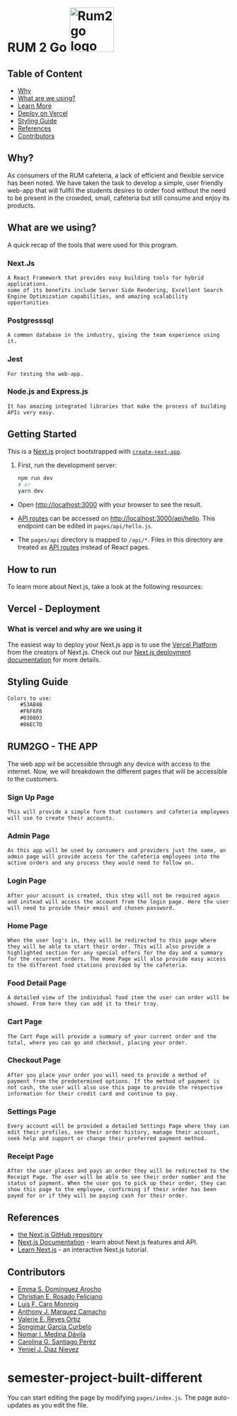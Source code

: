 # RUM 2 Go <img src="server/images/RUM2GO-logo(RMV).png" alt="Rum2go logo" width="100" height="100">
  
## Table of Content
- [Why](#why?)
- [What are we using?](#what-are-we-using)
- [Learn More](#learn-more)
- [Deploy on Vercel](#deploy-on-vercel)
- [Styling Guide](#styling-guide)
- [References](#references)
- [Contributors](#contributors)
## Why?
As consumers of the RUM cafeteria, a lack of efficient and flexible service has been noted. 
We have taken the task to develop a simple, user friendly web-app that will fullfil the students desires to order food without the need to be present in the crowded, small, cafeteria but still consume and enjoy its products.

## What are we using?
A quick recap of the tools that were used for this program. 
### Next.Js
    A React Framework that provides easy building tools for hybrid applications. 
    some of its benefits include Server Side Rendering, Excellent Search Engine Optimization capabilities, and amazing scalability opportunities
### Postgresssql
    A common database in the industry, giving the team experience using it. 
### Jest
    For testing the web-app.
### Node.js and Express.js
    It has amazing integrated libraries that make the process of building APIs very easy.
## Getting Started
This is a [Next.js](https://nextjs.org/) project bootstrapped with [`create-next-app`](https://github.com/vercel/next.js/tree/canary/packages/create-next-app).

1. First, run the development server:

    ```bash
    npm run dev
    # or
    yarn dev
    ```

* Open [http://localhost:3000](http://localhost:3000) with your browser to see the result.

* [API routes](https://nextjs.org/docs/api-routes/introduction) can be accessed on [http://localhost:3000/api/hello](http://localhost:3000/api/hello). This endpoint can be edited in `pages/api/hello.js`.

* The `pages/api` directory is mapped to `/api/*`. Files in this directory are treated as [API routes](https://nextjs.org/docs/api-routes/introduction) instead of React pages.
## How to run
To learn more about Next.js, take a look at the following resources:
## Vercel - Deployment
### What is vercel and why are we using it
The easiest way to deploy your Next.js app is to use the [Vercel Platform](https://vercel.com/new?utm_medium=default-template&filter=next.js&utm_source=create-next-app&utm_campaign=create-next-app-readme) from the creators of Next.js.
Check out our [Next.js deployment documentation](https://nextjs.org/docs/deployment) for more details.
## Styling Guide
```diff
Colors to use: 
    #53AB4B
    #F6F6F6
    #030803
    #86EC7D
```
## RUM2GO - THE APP
The web app wil be accessible through any device with access to the internet. Now, we will breakdown the different pages that will be accessible to the customers. 
### Sign Up Page
    This will provide a simple form that customers and cafeteria employees will use to create their accounts.
### Admin Page
    As this app will be used by consumers and providers just the same, an admin page will provide access for the cafeteria employees into the active orders and any process they would need to follow on. 
### Login Page
    After your account is created, this step will not be required again and instead will access the account from the login page. Here the user will need to provide their email and chosen password. 
### Home Page
    When the user log's in, they will be redirected to this page where they will be able to start their order. This will also provide a highlighted section for any special offers for the day and a summary for the recurrent orders. The Home Page will also provide easy access to the different food stations provided by the cafeteria. 
### Food Detail Page
    A detailed view of the individual food item the user can order will be showed. From here they can add it to their tray.
### Cart Page
    The Cart Page will provide a summary of your current order and the total, where you can go and checkout, placing your order.
### Checkout Page
    After you place your order you will need to provide a method of payment from the predetermined options. If the method of payment is not cash, the user will also use this page to provide the respective information for their credit card and continue to pay.
### Settings Page
    Every account will be provided a detailed Settings Page where they can edit their profiles, see their order history, manage their account, seek help and support or change their preferred payment method. 
### Receipt Page
    After the user places and pays an order they will be redirected to the Receipt Page. The user will be able to see their order number and the status of payment. When the user gos to pick up their order, they can show this page to the employee, confirming if their order has been payed for or if they will be paying cash for their order.
## References
* [the Next.js GitHub repository](https://github.com/vercel/next.js/)
* [Next.js Documentation](https://nextjs.org/docs) - learn about Next.js features and API.
* [Learn Next.js](https://nextjs.org/learn) - an interactive Next.js tutorial.
## Contributors
- [Emma S. Domínguez Arocho](https://github.com/Emma098)
- [Christian E. Rosado Feliciano](https://github.com/christianrosado20)
- [Luis F. Caro Monroig](https://github.com/luiscaro1)
- [Anthony J. Marquez Camacho](https://github.com/anthonyjmc)
- [Valerie E. Reyes Ortiz](https://github.com/valeriereyes5)
- [Songimar García Curbelo](https://github.com/sxngie)
- [Nomar I. Medina Dávila](https://github.com/medinanomar)
- [Carolina G. Santiago Perez](https://github.com/)
- [Yeniel J. Diaz Nievez](https://github.com/YenielDiaz)
# semester-project-built-different
You can start editing the page by modifying `pages/index.js`. The page auto-updates as you edit the file.
